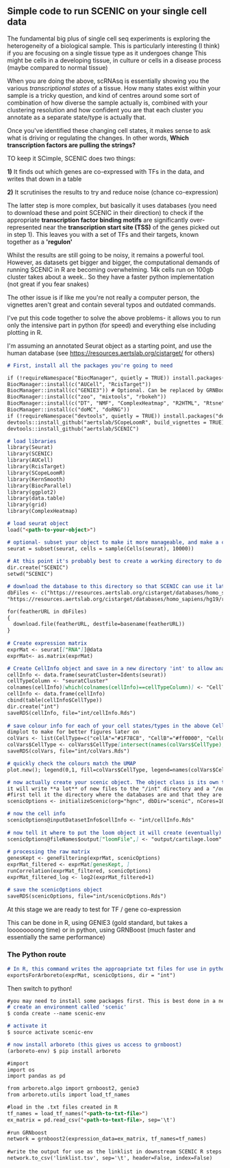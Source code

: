 ## Simple code to run SCENIC on your single cell data

The fundamental big plus of single cell seq experiments is exploring the heterogeneity of a biological sample. 
This is particularly interesting (I think) if you are focusing on a single tissue type as it undergoes change
This might be cells in a developing tissue, in culture or cells in a disease process (maybe compared to normal tissue)

When you are doing the above, scRNAsq is essentially showing you the various _transcriptional states_ of a tissue. 
How many states exist within your sample is a tricky question, and kind of centres around some sort of combination
of how diverse the sample actually is, combined with your clustering resolution and how confident you are that each
cluster you annotate as a separate state/type is actually that. 

Once you've identified these changing cell states, it makes sense to ask what is driving or regulating the changes.
In other words, **Which transcription factors are pulling the strings?**

TO keep it SCimple, SCENIC does two things:

**1)** It finds out which genes are co-expressed with TFs in the data, and writes that down in a table

**2)** It scrutinises the results to try and reduce noise (chance co-expression)

The latter step is more complex, but basically it uses databases (you need to download these and point SCENIC in their direction)
to check if the appropriate **transcription factor binding motifs** are significantly over-represented near the **transcription start site (TSS)**
of the genes picked out in step 1). This leaves you with a set of TFs and their targets, known together as a **'regulon'**

Whilst the results are still going to be noisy, it remains a powerful tool. However, as datasets get bigger and bigger, the computational demands of running
SCENIC in R are becoming overwhelming. 14k cells run on 100gb cluster takes about a week.. So they have a faster python implementation (not great if you fear snakes)

The other issue is if like me you're not really a computer person, the vignettes aren't great and contain several typos and outdated commands.

I've put this code together to solve the above problems- it allows you to run only the intensive part in python (for speed) and everything else including plotting in R.

I'm assuming an annotated Seurat object as a starting point, and use the human database (see https://resources.aertslab.org/cistarget/ for others)

```markdown
# First, install all the packages you're going to need

if (!requireNamespace("BiocManager", quietly = TRUE)) install.packages("BiocManager")
BiocManager::install(c("AUCell", "RcisTarget"))
BiocManager::install(c("GENIE3")) # Optional. Can be replaced by GRNBoost
BiocManager::install(c("zoo", "mixtools", "rbokeh"))
BiocManager::install(c("DT", "NMF", "ComplexHeatmap", "R2HTML", "Rtsne"))
BiocManager::install(c("doMC", "doRNG"))
if (!requireNamespace("devtools", quietly = TRUE)) install.packages("devtools")
devtools::install_github("aertslab/SCopeLoomR", build_vignettes = TRUE)
devtools::install_github("aertslab/SCENIC") 

# load libraries
library(Seurat)
library(SCENIC)
library(AUCell)
library(RcisTarget)
library(SCopeLoomR)
library(KernSmooth)
library(BiocParallel)
library(ggplot2)
library(data.table)
library(grid)
library(ComplexHeatmap)

# load seurat object
load("<path-to-your-object>")

# optional- subset your object to make it more manageable, and make a celltype metadata column from current identities
seurat = subset(seurat, cells = sample(Cells(seurat), 10000))
  
# At this point it's probably best to create a working directory to do all this work in, so do this next
dir.create("SCENIC")
setwd("SCENIC")

# download the database to this directory so that SCENIC can use it later on (they're quite large)
dbFiles <- c("https://resources.aertslab.org/cistarget/databases/homo_sapiens/hg19/refseq_r45/mc9nr/gene_based/hg19-500bp-upstream-7species.mc9nr.feather",
"https://resources.aertslab.org/cistarget/databases/homo_sapiens/hg19/refseq_r45/mc9nr/gene_based/hg19-tss-centered-10kb-7species.mc9nr.feather")

for(featherURL in dbFiles)
{
  download.file(featherURL, destfile=basename(featherURL)) 
}
           
# Create expression matrix
exprMat <- seurat[["RNA"]]@data
exprMat<- as.matrix(exprMat)

# Create CellInfo object and save in a new directory 'int' to allow analysis by celltype later on (messy code to avoid an error later on)
cellInfo <- data.frame(seuratCluster=Idents(seurat))
cellTypeColumn <- "seuratCluster"
colnames(cellInfo)[which(colnames(cellInfo)==cellTypeColumn)] <- "CellType"
cellInfo <- data.frame(cellInfo)
cbind(table(cellInfo$CellType))
dir.create("int")
saveRDS(cellInfo, file="int/cellInfo.Rds")
          
# save colour info for each of your cell states/types in the above CellInfo - use the same colours as your seurat 
dimplot to make for better figures later on
colVars <- list(CellType=c("cellA"="#1F78C8", "CellB"="#ff0000", "CellC"="#33a02c", "CellD"="#6A33C2", "CellF"="#ff7f00", "CellG"="#565656"        
colVars$CellType <- colVars$CellType[intersect(names(colVars$CellType), cellInfo$CellType)]
saveRDS(colVars, file="int/colVars.Rds")

# quickly check the colours match the UMAP
plot.new(); legend(0,1, fill=colVars$CellType, legend=names(colVars$CellType))

# now actually create your scenic object. The object class is its own thing - scenicOptions - and as you perform functions
it will write **a lot** of new files to the "/int" directory and a "/output" directory it will create
#first tell it the directory where the databases are and that they are human                    
scenicOptions <- initializeScenic(org="hgnc", dbDir="scenic", nCores=10, dbs=defaultDbNames[["hgnc"]])

# now the cell info
scenicOptions@inputDatasetInfo$cellInfo <- "int/cellInfo.Rds" 
                                           
# now tell it where to put the loom object it will create (eventually) from the anaylsis, and what to call that loom object
scenicOptions@fileNames$output["loomFile",] <- "output/cartilage.loom"
  
# processing the raw matrix
genesKept <- geneFiltering(exprMat, scenicOptions)
exprMat_filtered <- exprMat[genesKept, ]
runCorrelation(exprMat_filtered, scenicOptions)
exprMat_filtered_log <- log2(exprMat_filtered+1)   

# save the scenicOptions object
saveRDS(scenicOptions, file="int/scenicOptions.Rds")
```

At this stage we are ready to test for TF / gene co-expression

This can be done in R, using GENIE3 (gold standard, but takes a loooooooong time) or in python, using GRNBoost (much faster and essentially the same performance)

### The Python route
```markdown
# In R, this command writes the approapriate txt files for use in python in the 'int' directory from before
exportsForArboreto(exprMat, scenicOptions, dir = "int")
```

Then switch to python!
```markdown
#you may need to install some packages first. This is best done in a new environment, unless you're using a jupyter notebook (recommended for ease)
# create an environment called 'scenic'
$ conda create --name scenic-env

# activate it
$ source activate scenic-env

# now install arboreto (this gives us access to grnboost)
(arboreto-env) $ pip install arboreto

#import
import os
import pandas as pd

from arboreto.algo import grnboost2, genie3
from arboreto.utils import load_tf_names

#load in the .txt files created in R
tf_names = load_tf_names("<path-to-txt-file>")
ex_matrix = pd.read_csv("<path-to-text-file>, sep='\t')
  
#run GRNboost
network = grnboost2(expression_data=ex_matrix, tf_names=tf_names)
  
#write the output for use as the linklist in downstream SCENIC R steps
network.to_csv('linklist.tsv', sep='\t', header=False, index=False)
  ```
